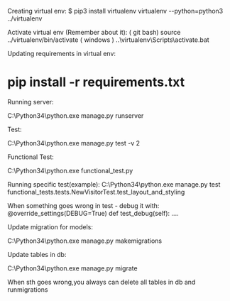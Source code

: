Creating virtual env:
$ pip3 install virtualenv
virtualenv --python=python3 ../virtualenv

Activate virtual env (Remember about it):
( git bash)
source ../virtualenv/bin/activate
( windows )
..\virtualenv\Scripts\activate.bat

Updating requirements in virtual env:
# pip install -r requirements.txt

Running server:

C:\Python34\python.exe manage.py runserver

Test:

C:\Python34\python.exe manage.py test -v 2

Functional Test:

C:\Python34\python.exe functional_test.py

Running specific test(example):
C:\Python34\python.exe manage.py test functional_tests.tests.NewVisitorTest.test_layout_and_styling

When something goes wrong in test - debug it with:
    @override_settings(DEBUG=True)
    def test_debug(self):
        ....

Update migration for models:

C:\Python34\python.exe manage.py makemigrations

Update tables in db:

C:\Python34\python.exe manage.py migrate

When sth goes wrong,you always can delete all tables
in db and runmigrations
